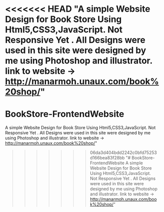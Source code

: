 <<<<<<< HEAD
"A simple Website Design for Book Store Using Html5,CSS3,JavaScript. Not Responsive Yet . All Designs were used in this site were designed by me using Photoshop and illustrator.  link to website -> http://manarmoh.unaux.com/book%20shop/" 
=======
# BookStore-FrontendWebsite
A simple Website Design for Book Store Using Html5,CSS3,JavaScript. Not Responsive Yet . 
All Designs were used in this site were designed by me using Photoshop and illustrator.
link to website -> http://manarmoh.unaux.com/book%20shop/"
>>>>>>> 06da3d404bdd2242c0bfd75253d166bea83f28bb
"# BookStore-FrontendWebsite A simple Website Design for Book Store Using Html5,CSS3,JavaScript. Not Responsive Yet . All Designs were used in this site were designed by me using Photoshop and illustrator. link to website -> http://manarmoh.unaux.com/book%20shop/" 
